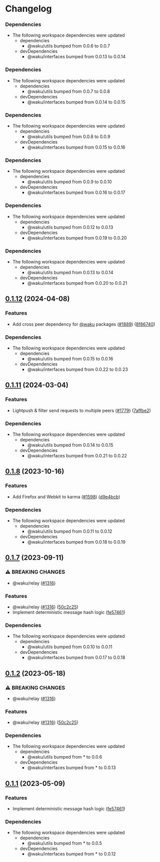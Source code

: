 # Changelog

### Dependencies

* The following workspace dependencies were updated
  * dependencies
    * @waku/utils bumped from 0.0.6 to 0.0.7
  * devDependencies
    * @waku/interfaces bumped from 0.0.13 to 0.0.14

### Dependencies

* The following workspace dependencies were updated
  * dependencies
    * @waku/utils bumped from 0.0.7 to 0.0.8
  * devDependencies
    * @waku/interfaces bumped from 0.0.14 to 0.0.15

### Dependencies

* The following workspace dependencies were updated
  * dependencies
    * @waku/utils bumped from 0.0.8 to 0.0.9
  * devDependencies
    * @waku/interfaces bumped from 0.0.15 to 0.0.16

### Dependencies

* The following workspace dependencies were updated
  * dependencies
    * @waku/utils bumped from 0.0.9 to 0.0.10
  * devDependencies
    * @waku/interfaces bumped from 0.0.16 to 0.0.17

### Dependencies

* The following workspace dependencies were updated
  * dependencies
    * @waku/utils bumped from 0.0.12 to 0.0.13
  * devDependencies
    * @waku/interfaces bumped from 0.0.19 to 0.0.20

### Dependencies

* The following workspace dependencies were updated
  * dependencies
    * @waku/utils bumped from 0.0.13 to 0.0.14
  * devDependencies
    * @waku/interfaces bumped from 0.0.20 to 0.0.21

## [0.1.12](https://github.com/waku-org/js-waku/compare/message-hash-v0.1.11...message-hash-v0.1.12) (2024-04-08)


### Features

* Add cross peer dependency for [@waku](https://github.com/waku) packages ([#1889](https://github.com/waku-org/js-waku/issues/1889)) ([8f86740](https://github.com/waku-org/js-waku/commit/8f867404e3e950b6e491c8831068962c6968ed4e))


### Dependencies

* The following workspace dependencies were updated
  * dependencies
    * @waku/utils bumped from 0.0.15 to 0.0.16
  * devDependencies
    * @waku/interfaces bumped from 0.0.22 to 0.0.23

## [0.1.11](https://github.com/waku-org/js-waku/compare/message-hash-v0.1.10...message-hash-v0.1.11) (2024-03-04)


### Features

* Lightpush & filter send requests to multiple peers ([#1779](https://github.com/waku-org/js-waku/issues/1779)) ([7affbe2](https://github.com/waku-org/js-waku/commit/7affbe222dd30ccb6619839f4bc5eb86433a80f7))


### Dependencies

* The following workspace dependencies were updated
  * dependencies
    * @waku/utils bumped from 0.0.14 to 0.0.15
  * devDependencies
    * @waku/interfaces bumped from 0.0.21 to 0.0.22

## [0.1.8](https://github.com/waku-org/js-waku/compare/message-hash-v0.1.7...message-hash-v0.1.8) (2023-10-16)


### Features

* Add Firefox and Webkit to karma  ([#1598](https://github.com/waku-org/js-waku/issues/1598)) ([d9e4bcb](https://github.com/waku-org/js-waku/commit/d9e4bcbe3f7bcc092f20621bd362d76426701dab))


### Dependencies

* The following workspace dependencies were updated
  * dependencies
    * @waku/utils bumped from 0.0.11 to 0.0.12
  * devDependencies
    * @waku/interfaces bumped from 0.0.18 to 0.0.19

## [0.1.7](https://github.com/waku-org/js-waku/compare/message-hash-v0.1.6...message-hash-v0.1.7) (2023-09-11)


### ⚠ BREAKING CHANGES

* @waku/relay ([#1316](https://github.com/waku-org/js-waku/issues/1316))

### Features

* @waku/relay ([#1316](https://github.com/waku-org/js-waku/issues/1316)) ([50c2c25](https://github.com/waku-org/js-waku/commit/50c2c2540f3c5ff78d93f3fea646da0eee246e17))
* Implement deterministic message hash logic ([fe57461](https://github.com/waku-org/js-waku/commit/fe574613290875d1c142aa51c18641346208401d))


### Dependencies

* The following workspace dependencies were updated
  * dependencies
    * @waku/utils bumped from 0.0.10 to 0.0.11
  * devDependencies
    * @waku/interfaces bumped from 0.0.17 to 0.0.18

## [0.1.2](https://github.com/waku-org/js-waku/compare/message-hash-v0.1.1...message-hash-v0.1.2) (2023-05-18)


### ⚠ BREAKING CHANGES

* @waku/relay ([#1316](https://github.com/waku-org/js-waku/issues/1316))

### Features

* @waku/relay ([#1316](https://github.com/waku-org/js-waku/issues/1316)) ([50c2c25](https://github.com/waku-org/js-waku/commit/50c2c2540f3c5ff78d93f3fea646da0eee246e17))


### Dependencies

* The following workspace dependencies were updated
  * dependencies
    * @waku/utils bumped from * to 0.0.6
  * devDependencies
    * @waku/interfaces bumped from * to 0.0.13

## [0.1.1](https://github.com/waku-org/js-waku/compare/message-hash-v0.1.0...message-hash-v0.1.1) (2023-05-09)


### Features

* Implement deterministic message hash logic ([fe57461](https://github.com/waku-org/js-waku/commit/fe574613290875d1c142aa51c18641346208401d))


### Dependencies

* The following workspace dependencies were updated
  * dependencies
    * @waku/utils bumped from * to 0.0.5
  * devDependencies
    * @waku/interfaces bumped from * to 0.0.12
